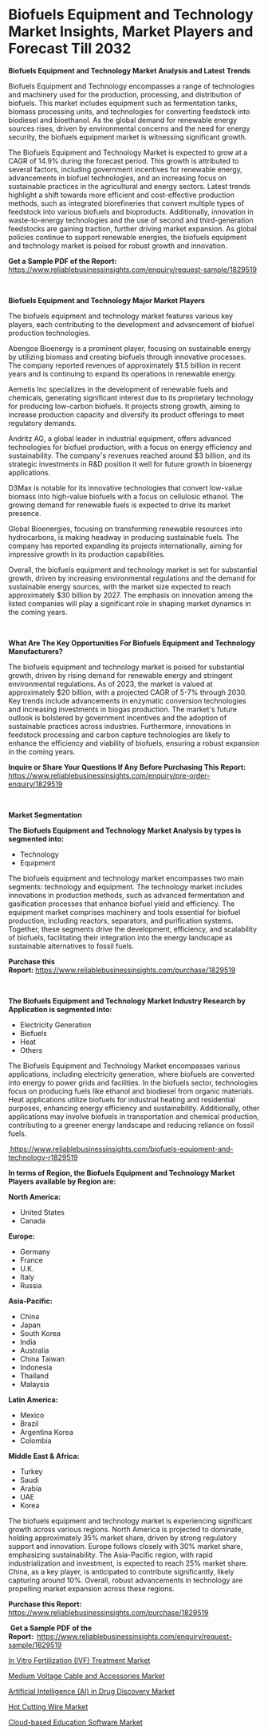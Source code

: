 <p><h1>Biofuels Equipment and Technology Market Insights, Market Players and Forecast Till 2032</h1></p><p><strong>Biofuels Equipment and Technology Market Analysis and Latest Trends</strong></p>
<p><p>Biofuels Equipment and Technology encompasses a range of technologies and machinery used for the production, processing, and distribution of biofuels. This market includes equipment such as fermentation tanks, biomass processing units, and technologies for converting feedstock into biodiesel and bioethanol. As the global demand for renewable energy sources rises, driven by environmental concerns and the need for energy security, the biofuels equipment market is witnessing significant growth.</p><p>The Biofuels Equipment and Technology Market is expected to grow at a CAGR of 14.9% during the forecast period. This growth is attributed to several factors, including government incentives for renewable energy, advancements in biofuel technologies, and an increasing focus on sustainable practices in the agricultural and energy sectors. Latest trends highlight a shift towards more efficient and cost-effective production methods, such as integrated biorefineries that convert multiple types of feedstock into various biofuels and bioproducts. Additionally, innovation in waste-to-energy technologies and the use of second and third-generation feedstocks are gaining traction, further driving market expansion. As global policies continue to support renewable energies, the biofuels equipment and technology market is poised for robust growth and innovation.</p></p>
<p><strong>Get a Sample PDF of the Report:&nbsp;</strong> <a href="https://www.reliablebusinessinsights.com/enquiry/request-sample/1829519?utm_campaign=57&utm_medium=2&utm_source=Github&utm_content=ia&utm_term=26032025&utm_id=biofuels-equipment-and-technology">https://www.reliablebusinessinsights.com/enquiry/request-sample/1829519</a></p>
<p>&nbsp;</p>
<p><strong>Biofuels Equipment and Technology Major Market Players</strong></p>
<p><p>The biofuels equipment and technology market features various key players, each contributing to the development and advancement of biofuel production technologies. </p><p>Abengoa Bioenergy is a prominent player, focusing on sustainable energy by utilizing biomass and creating biofuels through innovative processes. The company reported revenues of approximately $1.5 billion in recent years and is continuing to expand its operations in renewable energy.</p><p>Aemetis Inc specializes in the development of renewable fuels and chemicals, generating significant interest due to its proprietary technology for producing low-carbon biofuels. It projects strong growth, aiming to increase production capacity and diversify its product offerings to meet regulatory demands.</p><p>Andritz AG, a global leader in industrial equipment, offers advanced technologies for biofuel production, with a focus on energy efficiency and sustainability. The company's revenues reached around $3 billion, and its strategic investments in R&D position it well for future growth in bioenergy applications.</p><p>D3Max is notable for its innovative technologies that convert low-value biomass into high-value biofuels with a focus on cellulosic ethanol. The growing demand for renewable fuels is expected to drive its market presence.</p><p>Global Bioenergies, focusing on transforming renewable resources into hydrocarbons, is making headway in producing sustainable fuels. The company has reported expanding its projects internationally, aiming for impressive growth in its production capabilities.</p><p>Overall, the biofuels equipment and technology market is set for substantial growth, driven by increasing environmental regulations and the demand for sustainable energy sources, with the market size expected to reach approximately $30 billion by 2027. The emphasis on innovation among the listed companies will play a significant role in shaping market dynamics in the coming years.</p></p>
<p>&nbsp;</p>
<p><strong>What Are The Key Opportunities For Biofuels Equipment and Technology Manufacturers?</strong></p>
<p><p>The biofuels equipment and technology market is poised for substantial growth, driven by rising demand for renewable energy and stringent environmental regulations. As of 2023, the market is valued at approximately $20 billion, with a projected CAGR of 5-7% through 2030. Key trends include advancements in enzymatic conversion technologies and increasing investments in biogas production. The market's future outlook is bolstered by government incentives and the adoption of sustainable practices across industries. Furthermore, innovations in feedstock processing and carbon capture technologies are likely to enhance the efficiency and viability of biofuels, ensuring a robust expansion in the coming years.</p></p>
<p><strong>Inquire or Share Your Questions If Any Before Purchasing This Report:</strong> <a href="https://www.reliablebusinessinsights.com/enquiry/pre-order-enquiry/1829519?utm_campaign=57&utm_medium=2&utm_source=Github&utm_content=ia&utm_term=26032025&utm_id=biofuels-equipment-and-technology">https://www.reliablebusinessinsights.com/enquiry/pre-order-enquiry/1829519</a></p>
<p>&nbsp;</p>
<p><strong>Market Segmentation</strong></p>
<p><strong>The Biofuels Equipment and Technology Market Analysis by types is segmented into:</strong></p>
<p><ul><li>Technology</li><li>Equipment</li></ul></p>
<p><p>The biofuels equipment and technology market encompasses two main segments: technology and equipment. The technology market includes innovations in production methods, such as advanced fermentation and gasification processes that enhance biofuel yield and efficiency. The equipment market comprises machinery and tools essential for biofuel production, including reactors, separators, and purification systems. Together, these segments drive the development, efficiency, and scalability of biofuels, facilitating their integration into the energy landscape as sustainable alternatives to fossil fuels.</p></p>
<p><strong>Purchase this Report:&nbsp;</strong><a href="https://www.reliablebusinessinsights.com/purchase/1829519?utm_campaign=57&utm_medium=2&utm_source=Github&utm_content=ia&utm_term=26032025&utm_id=biofuels-equipment-and-technology">https://www.reliablebusinessinsights.com/purchase/1829519</a></p>
<p>&nbsp;</p>
<p><strong>The Biofuels Equipment and Technology Market Industry Research by Application is segmented into:</strong></p>
<p><ul><li>Electricity Generation</li><li>Biofuels</li><li>Heat</li><li>Others</li></ul></p>
<p><p>The Biofuels Equipment and Technology Market encompasses various applications, including electricity generation, where biofuels are converted into energy to power grids and facilities. In the biofuels sector, technologies focus on producing fuels like ethanol and biodiesel from organic materials. Heat applications utilize biofuels for industrial heating and residential purposes, enhancing energy efficiency and sustainability. Additionally, other applications may involve biofuels in transportation and chemical production, contributing to a greener energy landscape and reducing reliance on fossil fuels.</p></p>
<p><a href="https://www.reliablebusinessinsights.com/biofuels-equipment-and-technology-r1829519?utm_campaign=57&utm_medium=2&utm_source=Github&utm_content=ia&utm_term=26032025&utm_id=biofuels-equipment-and-technology">&nbsp;https://www.reliablebusinessinsights.com/biofuels-equipment-and-technology-r1829519</a></p>
<p><strong>In terms of Region, the Biofuels Equipment and Technology Market Players available by Region are:</strong></p>
<p>
    <p> <strong> North America: </strong>
        <ul>
            <li>United States</li>
            <li>Canada</li>
        </ul>
        </p> 
    <p> <strong> Europe: </strong>
        <ul>
            <li>Germany</li>
            <li>France</li>
            <li>U.K.</li>
            <li>Italy</li>
            <li>Russia</li>
        </ul>
        </p> 
    <p> <strong> Asia-Pacific: </strong>
        <ul>
            <li>China</li>
            <li>Japan</li>
            <li>South Korea</li>
            <li>India</li>
            <li>Australia</li>
            <li>China Taiwan</li>
            <li>Indonesia</li>
            <li>Thailand</li>
            <li>Malaysia</li>
        </ul>
        </p> 
    <p> <strong> Latin America: </strong>
        <ul>
            <li>Mexico</li>
            <li>Brazil</li>
            <li>Argentina Korea</li>
            <li>Colombia</li>
        </ul>
        </p> 
    <p> <strong> Middle East & Africa: </strong>
        <ul>
            <li>Turkey</li>
            <li>Saudi</li>
            <li>Arabia</li>
            <li>UAE</li>
            <li>Korea</li>
        </ul>
    </p>
    </p>
<p><p>The biofuels equipment and technology market is experiencing significant growth across various regions. North America is projected to dominate, holding approximately 35% market share, driven by strong regulatory support and innovation. Europe follows closely with 30% market share, emphasizing sustainability. The Asia-Pacific region, with rapid industrialization and investment, is expected to reach 25% market share. China, as a key player, is anticipated to contribute significantly, likely capturing around 10%. Overall, robust advancements in technology are propelling market expansion across these regions.</p></p>
<p><strong>Purchase this Report: </strong><a href="https://www.reliablebusinessinsights.com/purchase/1829519?utm_campaign=57&utm_medium=2&utm_source=Github&utm_content=ia&utm_term=26032025&utm_id=biofuels-equipment-and-technology">https://www.reliablebusinessinsights.com/purchase/1829519</a></p>
<p>&nbsp;<strong>Get a Sample PDF of the Report:&nbsp;&nbsp;</strong><a href="https://www.reliablebusinessinsights.com/enquiry/request-sample/1829519?utm_campaign=57&utm_medium=2&utm_source=Github&utm_content=ia&utm_term=26032025&utm_id=biofuels-equipment-and-technology">https://www.reliablebusinessinsights.com/enquiry/request-sample/1829519</a></p>
<p><strong></strong></p>
<p><p><a href="https://github.com/direepittr/Market-Research-Report-List-1/blob/main/in-vitro-fertilization-ivf-treatment-market.md?utm_campaign=57&utm_medium=2&utm_source=Github&utm_content=ia&utm_term=26032025&utm_id=biofuels-equipment-and-technology">In Vitro Fertilization (IVF) Treatment Market</a></p><p><a href="https://github.com/zeyddaddo4/Market-Research-Report-List-1/blob/main/medium-voltage-cable-and-accessories-market.md?utm_campaign=57&utm_medium=2&utm_source=Github&utm_content=ia&utm_term=26032025&utm_id=biofuels-equipment-and-technology">Medium Voltage Cable and Accessories Market</a></p><p><a href="https://github.com/pllahoithana9/Market-Research-Report-List-1/blob/main/artificial-intelligence-ai-in-drug-discovery-market.md?utm_campaign=57&utm_medium=2&utm_source=Github&utm_content=ia&utm_term=26032025&utm_id=biofuels-equipment-and-technology">Artificial Intelligence (AI) in Drug Discovery Market</a></p><p><a href="https://github.com/houltngake/Market-Research-Report-List-1/blob/main/hot-cutting-wire-market.md?utm_campaign=57&utm_medium=2&utm_source=Github&utm_content=ia&utm_term=26032025&utm_id=biofuels-equipment-and-technology">Hot Cutting Wire Market</a></p><p><a href="https://github.com/snakewaduddx/Market-Research-Report-List-1/blob/main/cloud-based-education-software-market.md?utm_campaign=57&utm_medium=2&utm_source=Github&utm_content=ia&utm_term=26032025&utm_id=biofuels-equipment-and-technology">Cloud-based Education Software Market</a></p></p>
